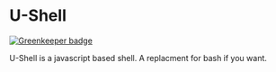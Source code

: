# U-Shell

[![Greenkeeper badge](https://badges.greenkeeper.io/uwinkler/ushell.svg)](https://greenkeeper.io/)

U-Shell is a javascript based shell. A replacment for bash if you want.
